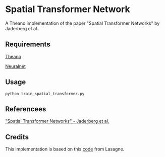 # Spatial Transformer Network
A Theano implementation of the paper "Spatial Transformer Networks" by Jaderberg et al..

## Requirements

[Theano](http://deeplearning.net/software/theano/)

[Neuralnet](https://github.com/justanhduc/neuralnet)

## Usage

```
python train_spatial_transformer.py
```

## Referencees

["Spatial Transformer Networks" - Jaderberg et al.](https://arxiv.org/abs/1506.02025)

## Credits

This implementation is based on this [code](https://github.com/Lasagne/Recipes/blob/master/examples/spatial_transformer_network.ipynb) from Lasagne.
